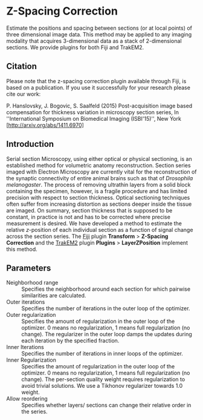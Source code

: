# Z-Spacing Correction

Estimate the positions and spacing between sections (or at local points) of three dimensional image data. This method may be applied to any imaging modality that acquires 3-dimensional data as a stack of 2-dimensional sections. We provide plugins for both Fiji and TrakEM2.

## Citation
Please note that the z-spacing correction plugin available through Fiji, is based on a publication. If you use it successfully for your research please cite our work:

P. Hanslovsky, J. Bogovic, S. Saalfeld (2015) Post-acquisition image based compensation for thickness variation in microscopy section series, In ''International Symposium on Biomedical Imaging (ISBI'15)'', New York [http://arxiv.org/abs/1411.6970]

## Introduction
Serial section Microscopy, using either optical or physical sectioning, is an established method for volumetric anatomy reconstruction.  Section series imaged with Electron Microscopy are currently vital for the reconstruction of the synaptic connectivity of entire animal brains such as that of *Drosophila melanogaster*.  The process of removing ultrathin layers from a solid block containing the specimen, however, is a fragile procedure and has limited precision with respect to section thickness.  Optical sectioning techniques often suffer from increasing distortion as sections deeper inside the tissue are imaged.  On summary, section thickness that is supposed to be constant, in practice is not and has to be corrected where precise measurement is desired.  We have developed a method to estimate the relative *z*-position of each individual section as a function of signal change across the section series.  The [Fiji](http://fiji.sc) plugin **Transform** > **Z-Spacing Correction** and the [TrakEM2](http://fiji.sc/TrakEM2) plugin **Plugins** > **LayerZPosition** implement this method.

## Parameters
<dl>
  <dt>Neighborhood range</dt>
  <dd>Specifies the neighborhood around each section for which pairwise similarities are calculated.</dd>
  <dt>Outer iterations</dt>
  <dd>Specifies the number of iterations in the outer loop of the optimizer.</dd>
  <dt>Outer regularization</dt>
  <dd>Specifies the amount of regularization in the outer loop of the optimizer. 0 means no regularization, 1 means full regularization (no change).  The regularizer in the outer loop damps the updates during each iteration by the specified fraction.</dd>
  <dt>Inner Iterations</dt>
  <dd>Specifies the number of iterations in inner loops of the optimizer.</dd>
  <dt>Inner Regularization</dt>
  <dd>Specifies the amount of regularization in the outer loop of the optimizer. 0 means no regularization, 1 means full regularization (no change).  The per-section quality weight requires regularization to avoid trivial solutions.  We use a Tikhonov regularizer towards 1.0 weight.</dd>
  <dt>Allow reordering</dt>
  <dd>Specifies whether layers/ sections can change their relative order in the series.</dd>
<dl>
